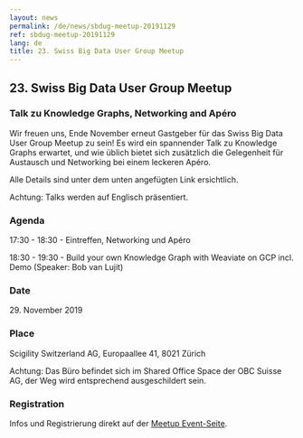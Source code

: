 ```yaml
---
layout: news
permalink: /de/news/sbdug-meetup-20191129
ref: sbdug-meetup-20191129
lang: de
title: 23. Swiss Big Data User Group Meetup
---
```



## 23. Swiss Big Data User Group Meetup
### Talk zu Knowledge Graphs, Networking and Apéro

Wir freuen uns, Ende November erneut Gastgeber für das Swiss Big Data User Group Meetup zu sein! Es wird ein spannender Talk zu Knowledge Graphs erwartet, und wie üblich bietet sich zusätzlich die Gelegenheit für Austausch und Networking bei einem leckeren Apéro.

Alle Details sind unter dem unten angefügten Link ersichtlich.

Achtung: Talks werden auf Englisch präsentiert.


### Agenda

17:30 - 18:30 - Eintreffen, Networking und Apéro

18:30 - 19:30 - Build your own Knowledge Graph with Weaviate on GCP incl. Demo (Speaker: Bob van Lujit)


### Date
29\. November 2019

### Place
Scigility Switzerland AG, Europaallee 41, 8021 Zürich

Achtung: Das Büro befindet sich im Shared Office Space der OBC Suisse AG, der Weg wird entsprechend ausgeschildert sein.

### Registration
Infos und Registrierung direkt auf der <a href='https://www.meetup.com/swiss-big-data/events/265926108/'>Meetup Event-Seite</a>.
